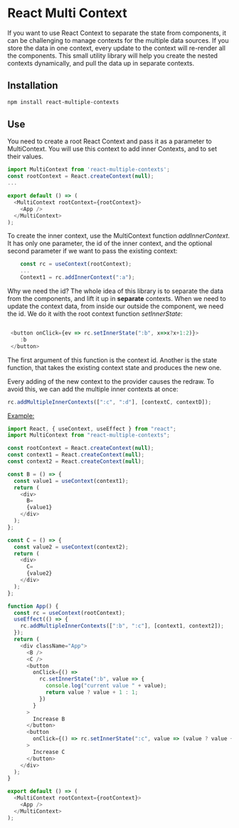 # React Multi Context
If you want to use React Context to separate the state from components, it can be challenging to manage contexts for the multiple data sources. If you store the data in one context, every update to the context will re-render all the components. This small utility library will help you create the nested contexts dynamically, and pull the data up in separate contexts.
## Installation

```sh
npm install react-multiple-contexts
```
## Use
You need to create a root React Context and pass it as a parameter to MultiContext.
You will use this context to add inner Contexts, and to set their values.

```js
import MultiContext from 'react-multiple-contexts';
const rootContext = React.createContext(null);
...

export default () => (
  <MultiContext rootContext={rootContext}>
    <App />
  </MultiContext>
);
```
To create the inner context, use the MultiContext function _addInnerContext_.
It has only one parameter, the id of the inner context, and the optional second parameter if we want to pass the existing context:

```js
    const rc = useContext(rootContext);
    ...
    Context1 = rc.addInnerContext(":a");
```

Why we need the id? The whole idea of this library is to separate the data from the components, and lift it up in __separate__ contexts.
When we need to update the context data, from inside our outside the component, we need the id. We do it with the root context function _setInnerState_:

```js

 <button onClick={ev => rc.setInnerState(":b", x=>x?x+1:2)}>
    :b
 </button>
```


The first argument of this function is the context id. Another is the  state function, that takes the existing context state and produces the new one.


Every adding of the new context to the provider causes the redraw. To avoid this, we can add the multiple inner contexts at once:

```js
rc.addMultipleInnerContexts([":c", ":d"], [contextC, contextD]);
```



[Example:](https://codesandbox.io/s/heuristic-lumiere-eyzbn)

```js
import React, { useContext, useEffect } from "react";
import MultiContext from "react-multiple-contexts";

const rootContext = React.createContext(null);
const context1 = React.createContext(null);
const context2 = React.createContext(null);

const B = () => {
  const value1 = useContext(context1);
  return (
    <div>
      B=
      {value1}
    </div>
  );
};

const C = () => {
  const value2 = useContext(context2);
  return (
    <div>
      C=
      {value2}
    </div>
  );
};

function App() {
  const rc = useContext(rootContext);
  useEffect(() => {
    rc.addMultipleInnerContexts([":b", ":c"], [context1, context2]);
  });
  return (
    <div className="App">
      <B />
      <C />
      <button
        onClick={() =>
          rc.setInnerState(":b", value => {
            console.log("current value " + value);
            return value ? value + 1 : 1;
          })
        }
      >
        Increase B
      </button>
      <button
        onClick={() => rc.setInnerState(":c", value => (value ? value + 2 : 1))}
      >
        Increase C
      </button>
    </div>
  );
}

export default () => (
  <MultiContext rootContext={rootContext}>
    <App />
  </MultiContext>
);
```

